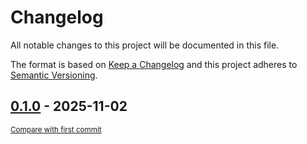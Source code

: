 # Changelog

All notable changes to this project will be documented in this file.

The format is based on [Keep a Changelog](http://keepachangelog.com/en/1.0.0/)
and this project adheres to [Semantic Versioning](http://semver.org/spec/v2.0.0.html).

<!-- insertion marker -->
## [0.1.0](https://github.com/tsypuk/aws-news/releases/tag/0.1.0) - 2025-11-02

<small>[Compare with first commit](https://github.com/tsypuk/aws-news/compare/446a263dfdfa9a6177ead5051553794270830134...0.1.0)</small>

